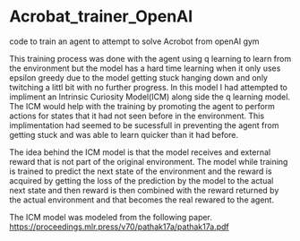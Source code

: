 # Acrobat_trainer_OpenAI
code to train an agent to attempt to solve Acrobot from openAI gym


This training process was done with the agent using q learning to learn
from the environment but the model has a hard time learning when it only
uses epsilon greedy due to the model getting stuck hanging down and only
twitching a littl bit with no further progress. In this model I had attempted
to impliment an Intrinsic Curiosity Model(ICM) along side the q learning model.
The ICM would help with the training by promoting the agent to perform actions for
states that it had not seen before in the environment. This implimentation had
seemed to be sucessfull in preventing the agent from getting stuck and was able
to learn quicker than it had before.

The idea behind the ICM model is that the model receives and external reward that
is not part of the original environment. The model while training is trained to predict
the next state of the environment and the reward is acquired by getting the loss of the
prediction by the model to the actual next state and then reward is then combined with
the reward returned by the actual environment and that becomes the real rewared to the agent.


The ICM model was modeled from the following paper.
https://proceedings.mlr.press/v70/pathak17a/pathak17a.pdf
